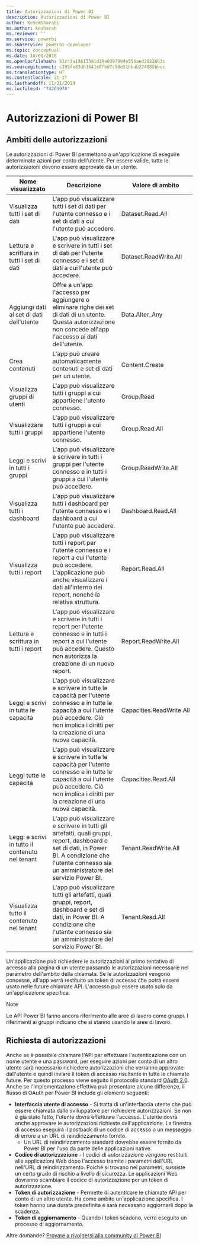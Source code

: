 ```yaml
---
title: Autorizzazioni di Power BI
description: Autorizzazioni di Power BI
author: KesemSharabi
ms.author: kesharab
ms.reviewer: ''
ms.service: powerbi
ms.subservice: powerbi-developer
ms.topic: conceptual
ms.date: 10/01/2018
ms.openlocfilehash: 51c43a19613381d39e0397864e55baed2022663c
ms.sourcegitcommit: c395fe83d63641e0fbd7c98e51bbab224805bbcc
ms.translationtype: HT
ms.contentlocale: it-IT
ms.lasthandoff: 11/21/2019
ms.locfileid: "74263978"
---
```

# <a name="power-bi-permissions"></a>Autorizzazioni di Power BI

## <a name="permission-scopes"></a>Ambiti delle autorizzazioni

Le autorizzazioni di Power BI permettono a un'applicazione di eseguire determinate azioni per conto dell'utente. Per essere valide, tutte le autorizzazioni devono essere approvate da un utente.

| Nome visualizzato | Descrizione | Valore di ambito |
| --- | --- | --- |
| Visualizza tutti i set di dati |L'app può visualizzare tutti i set di dati per l'utente connesso e i set di dati a cui l'utente può accedere. |Dataset.Read.All |
| Lettura e scrittura in tutti i set di dati |L'app può visualizzare e scrivere in tutti i set di dati per l'utente connesso e i set di dati a cui l'utente può accedere. |Dataset.ReadWrite.All |
| Aggiungi dati al set di dati dell'utente |Offre a un'app l'accesso per aggiungere o eliminare righe dei set di dati di un utente. Questa autorizzazione non concede all'app l'accesso ai dati dell'utente. |Data.Alter_Any |
| Crea contenuti |L'app può creare automaticamente contenuti e set di dati per un utente. |Content.Create |
| Visualizza gruppi di utenti |L'app può visualizzare tutti i gruppi a cui appartiene l'utente connesso. |Group.Read |
| Visualizzare tutti i gruppi |L'app può visualizzare tutti i gruppi a cui appartiene l'utente connesso. |Group.Read.All |
| Leggi e scrivi in tutti i gruppi |L'app può visualizzare e scrivere in tutti i gruppi per l'utente connesso e in tutti i gruppi a cui l'utente può accedere. |Group.ReadWrite.All |
| Visualizza tutti i dashboard |L'app può visualizzare tutti i dashboard per l'utente connesso e i dashboard a cui l'utente può accedere. |Dashboard.Read.All |
| Visualizza tutti i report |L'app può visualizzare tutti i report per l'utente connesso e i report a cui l'utente può accedere. L'applicazione può anche visualizzare i dati all'interno dei report, nonché la relativa struttura. |Report.Read.All |
| Lettura e scrittura in tutti i report |L'app può visualizzare e scrivere in tutti i report per l'utente connesso e in tutti i report a cui l'utente può accedere. Questo non autorizza la creazione di un nuovo report. |Report.ReadWrite.All |
| Leggi e scrivi in tutte le capacità |L'app può visualizzare e scrivere in tutte le capacità per l'utente connesso e in tutte le capacità a cui l'utente può accedere. Ciò non implica i diritti per la creazione di una nuova capacità. |Capacities.ReadWrite.All |
| Leggi tutte le capacità |L'app può visualizzare e scrivere in tutte le capacità per l'utente connesso e in tutte le capacità a cui l'utente può accedere. Ciò non implica i diritti per la creazione di una nuova capacità. |Capacities.Read.All |
| Leggi e scrivi in tutto il contenuto nel tenant |L'app può visualizzare e scrivere in tutti gli artefatti, quali gruppi, report, dashboard e set di dati, in Power BI. A condizione che l'utente connesso sia un amministratore del servizio Power BI. |Tenant.ReadWrite.All |
| Visualizza tutto il contenuto nel tenant |L'app può visualizzare tutti gli artefatti, quali gruppi, report, dashboard e set di dati, in Power BI. A condizione che l'utente connesso sia un amministratore del servizio Power BI. |Tenant.Read.All |

Un'applicazione può richiedere le autorizzazioni al primo tentativo di accesso alla pagina di un utente passando le autorizzazioni necessarie nel parametro dell'ambito della chiamata. Se le autorizzazioni vengono concesse, all'app verrà restituito un token di accesso che potrà essere usato nelle future chiamate API. L'accesso può essere usato solo da un'applicazione specifica.

> [!NOTE]
> Le API Power BI fanno ancora riferimento alle aree di lavoro come gruppi. I riferimenti ai gruppi indicano che si stanno usando le aree di lavoro.

## <a name="requesting-permissions"></a>Richiesta di autorizzazioni

Anche se è possibile chiamare l'API per effettuare l'autenticazione con un nome utente e una password, per eseguire azioni per conto di un altro utente sarà necessario richiedere autorizzazioni che verranno approvate dall'utente e quindi inviare il token di accesso risultante in tutte le chiamate future. Per questo processo viene seguito il protocollo standard [OAuth 2.0](https://oauth.net/2/). Anche se l'implementazione effettiva può presentare alcune differenze, il flusso di OAuth per Power BI include gli elementi seguenti:

* **Interfaccia utente di accesso** - Si tratta di un'interfaccia utente che può essere chiamata dallo sviluppatore per richiedere autorizzazioni. Se non è già stato fatto, l'utente dovrà effettuare l'accesso. L'utente dovrà anche approvare le autorizzazioni richieste dall'applicazione. La finestra di accesso eseguirà il postback di un codice di accesso o un messaggio di errore a un URL di reindirizzamento fornito.
  * Un URL di reindirizzamento standard dovrebbe essere fornito da Power BI per l'uso da parte delle applicazioni native.
* **Codice di autorizzazione** - I codici di autorizzazione vengono restituiti alle applicazioni Web dopo l'accesso tramite i parametri dell'URL nell'URL di reindirizzamento. Poiché si trovano nei parametri, sussiste un certo grado di rischio a livello di sicurezza. Le applicazioni Web dovranno scambiare il codice di autorizzazione per un token di autorizzazione.
* **Token di autorizzazione** - Permette di autenticare le chiamate API per conto di un altro utente. Ha come ambito un'applicazione specifica. I token hanno una durata predefinita e sarà necessario aggiornarli dopo la scadenza.
* **Token di aggiornamento** - Quando i token scadono, verrà eseguito un processo di aggiornamento.

Altre domande? [Provare a rivolgersi alla community di Power BI](https://community.powerbi.com/)